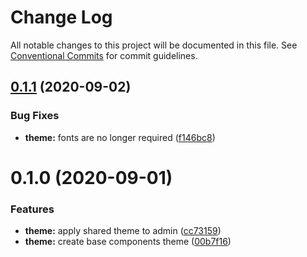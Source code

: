 # Change Log

All notable changes to this project will be documented in this file.
See [Conventional Commits](https://conventionalcommits.org) for commit guidelines.

## [0.1.1](https://github.com/vtex/onda/compare/@vtex-components/theme@0.1.0...@vtex-components/theme@0.1.1) (2020-09-02)


### Bug Fixes

* **theme:** fonts are no longer required ([f146bc8](https://github.com/vtex/onda/commit/f146bc82fa287077a17f8f21e1ee33b04a45e2a0))





# 0.1.0 (2020-09-01)


### Features

* **theme:** apply shared theme to admin ([cc73159](https://github.com/vtex/onda/commit/cc7315938196235d9e36529552cf5b535295cb93))
* **theme:** create base components theme ([00b7f16](https://github.com/vtex/onda/commit/00b7f1647635d74a4666e0b2409f2437e17ef879))
